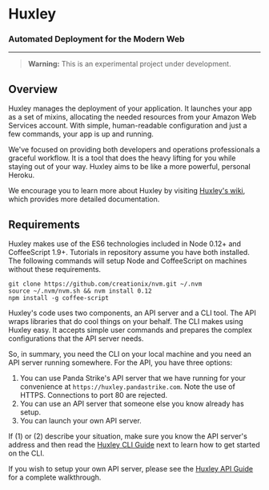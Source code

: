 # Huxley

### Automated Deployment for the Modern Web
---

> **Warning:** This is an experimental project under development.

## Overview
Huxley manages the deployment of your application.  It launches your app as a set of mixins, allocating the needed resources from your Amazon Web Services account.  With simple, human-readable configuration and just a few commands, your app is up and running.  

We've focused on providing both developers and operations professionals a graceful workflow.  It is a tool that does the heavy lifting for you while staying out of your way.  Huxley aims to be like a more powerful, personal Heroku.

We encourage you to learn more about Huxley by visiting [Huxley's wiki][1], which provides more detailed documentation.


## Requirements
Huxley makes use of the ES6 technologies included in Node 0.12+ and CoffeeScript 1.9+.  Tutorials in repository assume you have both installed.  The following commands will setup Node and CoffeeScript on machines without these requirements.
```shell
git clone https://github.com/creationix/nvm.git ~/.nvm
source ~/.nvm/nvm.sh && nvm install 0.12
npm install -g coffee-script
```
Huxley's code uses two components, an API server and a CLI tool.  The API wraps libraries that do cool things on your behalf.  The CLI makes using Huxley easy.  It accepts simple user commands and prepares the complex configurations that the API server needs.

So, in summary, you need the CLI on your local machine and you need an API server running somewhere.  For the API, you have three options:

1. You can use Panda Strike's API server that we have running for your convenience at `https://huxley.pandastrike.com`.  Note the use of HTTPS.  Connections to port 80 are rejected.
2. You can use an API server that someone else you know already has setup.
3. You can launch your own API server.

If (1) or (2) describe your situation, make sure you know the API server's address and then read the [Huxley CLI Guide][2] next to learn how to get started on the CLI.

If you wish to setup your own API server, please see the [Huxley API Guide][3] for a complete walkthrough.


[1]:https://github.com/pandastrike/huxley/wiki
[2]:https://github.com/pandastrike/huxley/wiki/Huxley-CLI-Guide
[3]:https://github.com/pandastrike/huxley/wiki/Huxley-API-Guide
